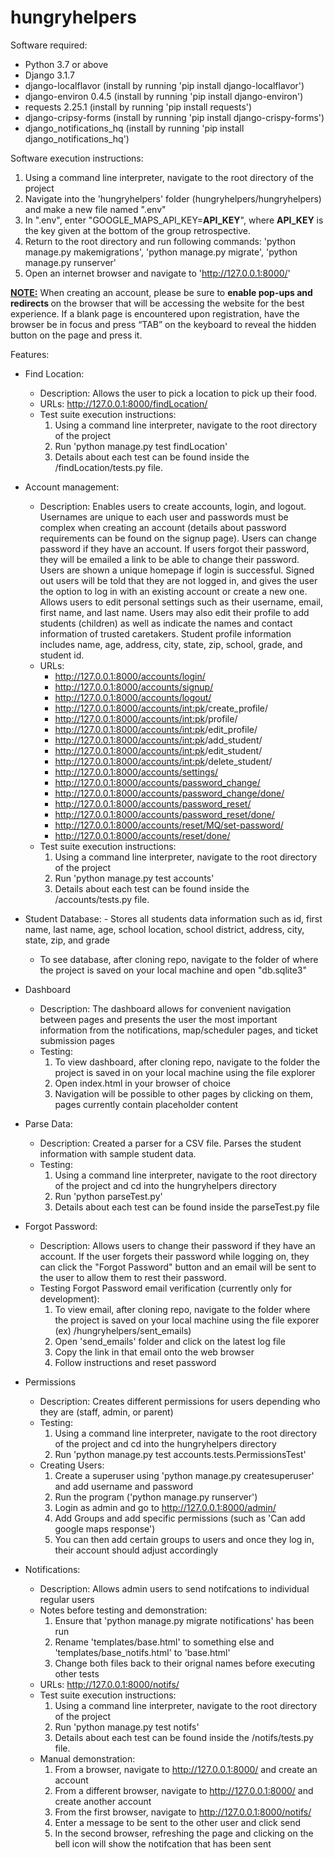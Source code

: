 # hungryhelpers

Software required:
- Python 3.7 or above
- Django 3.1.7
- django-localflavor (install by running 'pip install django-localflavor')
- django-environ 0.4.5 (install by running 'pip install django-environ')
- requests 2.25.1 (install by running 'pip install requests')
- django-cripsy-forms (install by running 'pip install django-crispy-forms')
- django_notifications_hq (install by running 'pip install django_notifications_hq')

Software execution instructions:
1. Using a command line interpreter, navigate to the root directory of the project
2. Navigate into the 'hungryhelpers' folder (hungryhelpers/hungryhelpers) and make a new file named ".env"
3. In ".env", enter "GOOGLE_MAPS_API_KEY=<b>API_KEY</b>", where <b>API_KEY</b> is the key given at the bottom of the group retrospective.
4. Return to the root directory and run following commands: 'python manage.py makemigrations', 'python manage.py migrate', 'python manage.py runserver'
5. Open an internet browser and navigate to 'http://127.0.0.1:8000/'

<b><u> NOTE:</u></b> When creating an account, please be sure to <b> enable pop-ups and redirects </b> on the browser that will be accessing the website for the best experience. If a blank page is encountered upon registration, have the browser be in focus and press “TAB” on the keyboard to reveal the hidden button on the page and press it. 

Features:
- Find Location:
	- Description:
		Allows the user to pick a location to pick up their food.
	- URLs: 
		http://127.0.0.1:8000/findLocation/ 
	- Test suite execution instructions:
		1. Using a command line interpreter, navigate to the root directory of the project
		2. Run 'python manage.py test findLocation'
		3. Details about each test can be found inside the /findLocation/tests.py file.
- Account management:
	- Description: Enables users to create accounts, login, and logout. Usernames are unique to each user and passwords must be complex when creating an account (details about password requirements can be found on the signup page). Users can change password if they have an account. If users forgot their password, they will be emailed a link to be able to change their password. Users are shown a unique homepage if login is successful. Signed out users will be told that they are not logged in, and gives the user the option to log in with an existing account or create a new one. Allows users to edit personal settings such as their username, email, first name, and last name. Users may also edit their profile to add students (children) as well as indicate the names and contact information of trusted caretakers. Student profile information includes name, age, address, city, state, zip, school, grade, and student id. 
	- URLs: 
		- http://127.0.0.1:8000/accounts/login/
		- http://127.0.0.1:8000/accounts/signup/
		- http://127.0.0.1:8000/accounts/logout/ 
		- http://127.0.0.1:8000/accounts/<int:pk>/create_profile/
		- http://127.0.0.1:8000/accounts/<int:pk>/profile/ 
		- http://127.0.0.1:8000/accounts/<int:pk>/edit_profile/
		- http://127.0.0.1:8000/accounts/<int:pk>/add_student/
		- http://127.0.0.1:8000/accounts/<int:pk>/edit_student/
		- http://127.0.0.1:8000/accounts/<int:pk>/delete_student/
		- http://127.0.0.1:8000/accounts/settings/ 
		- http://127.0.0.1:8000/accounts/password_change/
		- http://127.0.0.1:8000/accounts/password_change/done/
		- http://127.0.0.1:8000/accounts/password_reset/
		- http://127.0.0.1:8000/accounts/password_reset/done/
		- http://127.0.0.1:8000/accounts/reset/MQ/set-password/
		- http://127.0.0.1:8000/accounts/reset/done/
	- Test suite execution instructions:
		1. Using a command line interpreter, navigate to the root directory of the project
		2. Run 'python manage.py test accounts'
		3. Details about each test can be found inside the /accounts/tests.py file.
- Student Database:
	  - Stores all students data information such as id, first name, last name, age, school location, school district, address, city, state, zip, and grade 
  - To see database, after cloning repo, navigate to the folder of where the project is saved on your local machine and open "db.sqlite3"
- Dashboard
	- Description:
		The dashboard allows for convenient navigation between pages and presents the user the most important information from the notifications, map/scheduler pages, and ticket submission pages
	- Testing:
		1. To view dashboard, after cloning repo, navigate to the folder the project is saved in on your local machine using the file explorer
		2. Open index.html in your browser of choice
		3. Navigation will be possible to other pages by clicking on them, pages currently contain placeholder content
- Parse Data:
	- Description: Created a parser for a CSV file. Parses the student information with sample student data. 
	- Testing:
		1. Using a command line interpreter, navigate to the root directory of the project and cd into the hungryhelpers directory
		2. Run 'python parseTest.py'
		3. Details about each test can be found inside the parseTest.py file
- Forgot Password:
	- Description: Allows users to change their password if they have an account. If the user forgets their password while logging on, they can click the "Forgot Password" button and an email will be sent to the user to allow them to rest their password.
	- Testing Forgot Password email verification (currently only for development):
		1. To view email, after cloning repo, navigate to the folder where the project is saved on your local machine using the file exporer (ex) /hungryhelpers/sent_emails)
		2. Open 'send_emails' folder and click on the latest log file
		3. Copy the link in that email onto the web browser
		4. Follow instructions and reset password
- Permissions
	- Description:
		Creates different permissions for users depending who they are (staff, admin, or parent)
	- Testing:
		1. Using a command line interpreter, navigate to the root directory of the project and cd into the hungryhelpers directory
		2. Run 'python manage.py test accounts.tests.PermissionsTest'
	- Creating Users:
		1. Create a superuser using 'python manage.py createsuperuser' and add username and password
		2. Run the program ('python manage.py runserver')
		3. Login as admin and go to http://127.0.0.1:8000/admin/ 
		4. Add Groups and add specific permissions (such as 'Can add google maps response')
		5. You can then add certain groups to users and once they log in, their account should adjust accordingly

- Notifications:
	- Description:
		Allows admin users to send notifcations to individual regular users
	- Notes before testing and demonstration: 
		1. Ensure that 'python manage.py migrate notifications' has been run
		2. Rename 'templates/base.html' to something else and 'templates/base_notifs.html' to 'base.html'
		3. Change both files back to their orignal names before executing other tests
	- URLs: 
		http://127.0.0.1:8000/notifs/ 
	- Test suite execution instructions:
		1. Using a command line interpreter, navigate to the root directory of the project
		2. Run 'python manage.py test notifs'
		3. Details about each test can be found inside the /notifs/tests.py file.
	- Manual demonstration:
		1. From a browser, navigate to http://127.0.0.1:8000/ and create an account
		2. From a different browser, navigate to http://127.0.0.1:8000/ and create another account
		3. From the first browser, navigate to http://127.0.0.1:8000/notifs/ 
		4. Enter a message to be sent to the other user and click send
		5. In the second browser, refreshing the page and clicking on the bell icon will show the notifcation that has been sent



